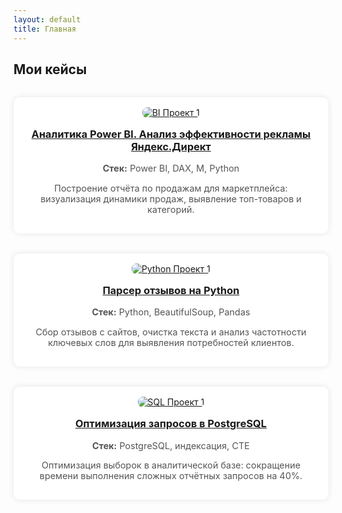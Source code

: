 ```yaml
---
layout: default
title: Главная
---
```


<style>
    .case-grid {
  display: grid;
  grid-template-columns: repeat(auto-fit, minmax(250px, 1fr));
  gap: 2rem;
  margin-top: 2rem;
}

.case-card {
  background: white;
  padding: 1rem;
  border-radius: 10px;
  box-shadow: 0 0 10px rgba(0,0,0,0.1);
  text-align: center;
}

.case-card img {
  max-width: 100%;
  height: auto;
  border-radius: 8px;
}

.case-card h3 {
  margin-top: 1rem;
}

.case-card p {
  font-size: 0.9rem;
  color: #555;
}
</style>

<h2>Мои кейсы</h2>

<div class="case-grid">

  <div class="case-card">
    <a href="/cases/bi_project1">
      <img src="/assets/images/bi_project1.png" alt="BI Проект 1">
      <h3>Аналитика Power BI. Анализ эффективности рекламы Яндекс.Директ </h3>
    </a>
    <p><strong>Стек:</strong> Power BI, DAX, М, Python</p>
    <p>Построение отчёта по продажам для маркетплейса: визуализация динамики продаж, выявление топ-товаров и категорий.</p>
  </div>

  <div class="case-card">
    <a href="/cases/python_project1">
      <img src="/assets/images/python_project1.png" alt="Python Проект 1">
      <h3>Парсер отзывов на Python</h3>
    </a>
    <p><strong>Стек:</strong> Python, BeautifulSoup, Pandas</p>
    <p>Сбор отзывов с сайтов, очистка текста и анализ частотности ключевых слов для выявления потребностей клиентов.</p>
  </div>

  <div class="case-card">
    <a href="/cases/sql_project1">
      <img src="/assets/images/sql_project1.png" alt="SQL Проект 1">
      <h3>Оптимизация запросов в PostgreSQL</h3>
    </a>
    <p><strong>Стек:</strong> PostgreSQL, индексация, CTE</p>
    <p>Оптимизация выборок в аналитической базе: сокращение времени выполнения сложных отчётных запросов на 40%.</p>
  </div>

</div>
